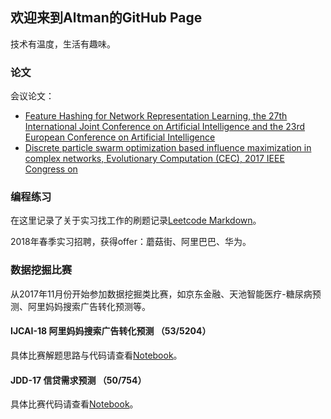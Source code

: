 ## 欢迎来到Altman的GitHub Page

技术有温度，生活有趣味。

### 论文
会议论文：

- [Feature Hashing for Network Representation Learning, the 27th International Joint Conference on Artificial Intelligence and the 23rd European Conference on Artificial Intelligence](http://www.ijcai-18.org/accepted-papers/)
- [Discrete particle swarm optimization based influence maximization in complex networks, Evolutionary Computation (CEC), 2017 IEEE Congress on](https://ieeexplore.ieee.org/document/7969351/)

### 编程练习

在这里记录了关于实习找工作的刷题记录[Leetcode Markdown](https://github.com/altmanWang/Offer-Solution)。

2018年春季实习招聘，获得offer：蘑菇街、阿里巴巴、华为。

### 数据挖掘比赛
从2017年11月份开始参加数据挖掘类比赛，如京东金融、天池智能医疗-糖尿病预测、阿里妈妈搜索广告转化预测等。

#### IJCAI-18 阿里妈妈搜索广告转化预测 （53/5204）
具体比赛解题思路与代码请查看[Notebook](https://github.com/altmanWang/IJCAI-18-CVR)。

#### JDD-17 信贷需求预测 （50/754）
具体比赛代码请查看[Notebook](https://github.com/altmanWang/JDD)。





